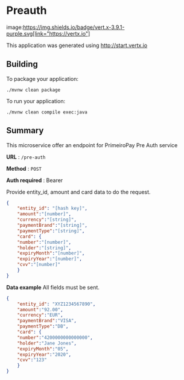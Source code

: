 # Preauth
image:https://img.shields.io/badge/vert.x-3.9.1-purple.svg[link="https://vertx.io"]

This application was generated using http://start.vertx.io

## Building

To package your application:
```
./mvnw clean package
```
To run your application:
```
./mvnw clean compile exec:java
```

## Summary
This microservice offer an endpoint for PrimeiroPay Pre Auth service

**URL** : `/pre-auth`

**Method** : `POST`

**Auth required** : Bearer

Provide entity_id, amount and card data to do the request.
```json
{
	"entity_id": "[hash key]",
	"amount":"[number]",
	"currency":"[string]",
	"paymentBrand":"[string]",
	"paymentType":"[string]",
	"card": {
	"number":"[number]",
	"holder":"[string]",
	"expiryMonth":"[number]",
	"expiryYear":"[number]",
	"cvv":"[number]"
	}
}
```
**Data example** All fields must be sent.
```json
{
	"entity_id": "XYZ1234567890",
	"amount":"92.00",
	"currency":"EUR",
	"paymentBrand":"VISA",
	"paymentType":"DB",
	"card": {
	"number":"4200000000000000",
	"holder":"Jane Jones",
	"expiryMonth":"05",
	"expiryYear":"2020",
	"cvv":"123"
	}
}
```